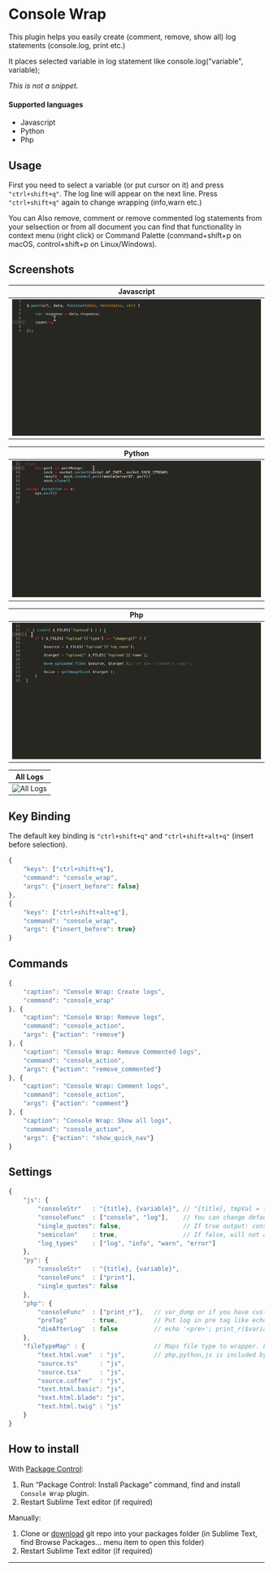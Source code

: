 Console Wrap
================

<!-- <p>
	<img src="https://img.shields.io/github/release/unknownuser88/consolewrap.svg" alt="Release version">
	<img src="https://img.shields.io/badge/stability-stable-brightgreen.svg" alt="Stability: Stable">
	<img src="https://img.shields.io/packagecontrol/dt/Console%20Wrap.svg" alt="Package Control">
	<img src="https://img.shields.io/badge/license-MIT-brightgreen.svg" alt="License: MIT">
</p> -->

This plugin helps you easily create (comment, remove, show all) log statements (console.log, print etc.)

It places selected variable in log statement like console.log("variable", variable);

*This is not a snippet.*

#### Supported languages

* Javascript
* Python
* Php

## Usage

First you need to select a variable (or put cursor on it) and press `"ctrl+shift+q"`. The log line will appear on the next line. Press `"ctrl+shift+q"` again to change wrapping (info,warn etc.)

You can Also remove, comment or remove commented log statements from your selsection or from all document
you can find that functionality in context menu (right click) or Command Palette (command+shift+p on macOS, control+shift+p on Linux/Windows).


## Screenshots

| Javascript |
| ---------- |
| <img src="images/js.gif" alt="Javascript"> |

| Python |
| ------ |
| <img src="images/py.gif" alt="Python"> |

| Php |
| --- |
| <img src="images/php.gif" alt="Php"> |

| All Logs |
| -------- |
| <img src="images/list.gif" alt="All Logs"> |


## Key Binding

The default key binding is `"ctrl+shift+q"` and `"ctrl+shift+alt+q"` (insert before selection).

```javascript
{
	"keys": ["ctrl+shift+q"],
	"command": "console_wrap",
	"args": {"insert_before": false}
},
{
	"keys": ["ctrl+shift+alt+q"],
	"command": "console_wrap",
	"args": {"insert_before": true}
}
```

## Commands

```javascript
{
	"caption": "Console Wrap: Create logs",
	"command": "console_wrap"
}, {
	"caption": "Console Wrap: Remove logs",
	"command": "console_action",
	"args": {"action": "remove"}
}, {
	"caption": "Console Wrap: Remove Commented logs",
	"command": "console_action",
	"args": {"action": "remove_commented"}
}, {
	"caption": "Console Wrap: Comment logs",
	"command": "console_action",
	"args": {"action": "comment"}
}, {
	"caption": "Console Wrap: Show all logs",
	"command": "console_action",
	"args": {"action": "show_quick_nav"}
}
```

## Settings

```javascript
{
	"js": {
		"consoleStr"   : "{title}, {variable}", // "{title}, tmpVal = {variable}" to assigne value to temporary parameter output: console.log('title', tmpVal = variable);
		"consoleFunc"  : ["console", "log"],    // You can change default log statement for example ["logger", "info"] output: logger.info('title', variable);
		"single_quotes": false,                 // If true output: console.log('title', variable);
		"semicolon"    : true,                  // If false, will not add semicolon at end of line
		"log_types"    : ["log", "info", "warn", "error"]
	},
	"py": {
		"consoleStr"   : "{title}, {variable}",
		"consoleFunc"  : ["print"],
		"single_quotes": false
	},
	"php": {
		"consoleFunc"  : ["print_r"],   // var_dump or if you have custom logger ["$logger", "debug"] output: $logger->debug($variable);
		"preTag"       : true,          // Put log in pre tag like echo '<pre>'; print_r($variable); echo '</pre>';
		"dieAfterLog"  : false          // echo '<pre>'; print_r($variable); echo '</pre>'; die();
	},
	"fileTypeMap" : {                   // Maps file type to wrapper. For example "text.html.vue": "js" means use js wrapper in vue js files
		"text.html.vue"  : "js",        // php,python,js is included by dafault ("embedding.php": "php", "source.js": "js", "source.python": "py")
		"source.ts"      : "js",
		"source.tsx"     : "js",
		"source.coffee"  : "js",
		"text.html.basic": "js",
		"text.html.blade": "js",
		"text.html.twig" : "js"
	}
}

```

## How to install

With [Package Control](http://wbond.net/sublime_packages/package_control):

1. Run “Package Control: Install Package” command, find and install `Console Wrap` plugin.
2. Restart Sublime Text editor (if required)

Manually:

1. Clone or [download](https://github.com/EatBreatheCode/sublime_console_wrap/archive/master.zip) git repo into your packages folder (in Sublime Text, find Browse Packages... menu item to open this folder)
2. Restart Sublime Text editor (if required)

---
